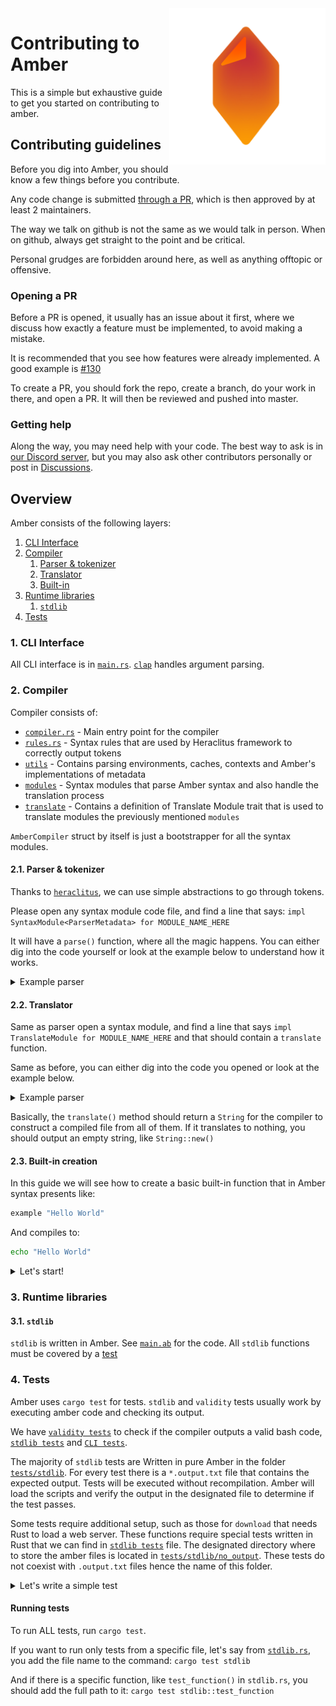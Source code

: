 <img src="assets/amber.png" alt="amber logo" width="250" align="right" />

# Contributing to Amber
This is a simple but exhaustive guide to get you started on contributing to amber.

## Contributing guidelines
Before you dig into Amber, you should know a few things before you contribute.

Any code change is submitted [through a PR](https://github.com/Ph0enixKM/Amber/pulls), which is then approved by at least 2 maintainers.

The way we talk on github is not the same as we would talk in person. When on github, always get straight to the point and be critical.

Personal grudges are forbidden around here, as well as anything offtopic or offensive.

### Opening a PR

Before a PR is opened, it usually has an issue about it first, where we discuss how exactly a feature must be implemented, to avoid making a mistake.

It is recommended that you see how features were already implemented. A good example is [#130](https://github.com/Ph0enixKM/Amber/issues/130)

To create a PR, you should fork the repo, create a branch, do your work in there, and open a PR. It will then be reviewed and pushed into master.

### Getting help
Along the way, you may need help with your code. The best way to ask is in [our Discord server](https://discord.com/invite/cjHjxbsDvZ), but you may also ask other contributors personally or post in [Discussions](https://github.com/Ph0enixKM/Amber/discussions).

## Overview
Amber consists of the following layers:

1. [CLI Interface](#1-cli-interface)
2. [Compiler](#2-compiler)
   1. [Parser & tokenizer](#21-parser--tokenizer)
   2. [Translator](#22-translator)
   2. [Built-in](#23-built-in-creation)
3. [Runtime libraries](#3-runtime-libraries)
   1. [`stdlib`](#31-stdlib)
4. [Tests](#4-tests)

### 1. CLI Interface
All CLI interface is in [`main.rs`](src/main.rs). [`clap`](https://crates.io/crates/clap) handles argument parsing.

### 2. Compiler
Compiler consists of:
- [`compiler.rs`](src/compiler.rs) - Main entry point for the compiler
- [`rules.rs`](src/rules.rs) - Syntax rules that are used by Heraclitus framework to correctly output tokens
- [`utils`](src/utils.rs) - Contains parsing environments, caches, contexts and Amber's implementations of metadata
- [`modules`](src/modules) - Syntax modules that parse Amber syntax and also handle the translation process
- [`translate`](src/translate) - Contains a definition of Translate Module trait that is used to translate modules the previously mentioned `modules`

`AmberCompiler` struct by itself is just a bootstrapper for all the syntax modules.

#### 2.1. Parser & tokenizer
Thanks to [`heraclitus`](https://github.com/Ph0enixKM/Heraclitus), we can use simple abstractions to go through tokens.

Please open any syntax module code file, and find a line that says: `impl SyntaxModule<ParserMetadata> for MODULE_NAME_HERE`

It will have a `parse()` function, where all the magic happens. You can either dig into the code yourself or look at the example below to understand how it works.

<details>
<summary>Example parser</summary>

**Important: this is pseudo code. Its purpose is to demonstrate how it should look like.**

```rs
// This code parses the following: `1 + 2`
fn parse(meta: &mut ParserMetadata) -> SyntaxResult {
    let digit_1 = meta.get_current_token();     // gets the text (as an Option)
    token(meta, "+")?;                          // matches that there is a "+" and skips it
    let digit_2 = meta.get_current_token();

    self.digit_1 = digit_1.unwrap();
    self.digit_2 = digit_2.unwrap();

    Ok(())
}
```
</details>

#### 2.2. Translator
Same as parser open a syntax module, and find a line that says `impl TranslateModule for MODULE_NAME_HERE` and that should contain a `translate` function.

Same as before, you can either dig into the code you opened or look at the example below.

<details>
<summary>Example parser</summary>

**Important: this is pseudo code. Its purpose is to demonstrate how it should look like.**

```rs
// This will translate `1 + 2` into `(( 1 + 2 ))`
fn translate() -> String {

    // self.digit_1 and self.digit_2 is set earlier by the parser
    format!("(( {} + {} ))", self.digit_1, self.digit_2)
}
```
</details>

Basically, the `translate()` method should return a `String` for the compiler to construct a compiled file from all of them. If it translates to nothing, you should output an empty string, like `String::new()`

#### 2.3. Built-in creation

In this guide we will see how to create a basic built-in function that in Amber syntax presents like:
```sh
example "Hello World"
```
And compiles to:
```sh
echo "Hello World"
```

<details>
<summary>Let's start!</summary>

Create a `src/modules/builtin/builtin.rs` file with the following content:


```rs
// This is the prelude that imports all necessary stuff of Heraclitus framework for parsing the syntax
use heraclitus_compiler::prelude::*;
// Expression module that can parse expressions
use crate::modules::expression::expr::Expr;
// Translate module is not included in Heraclitus prelude as it's leaving the backend up to developer
use crate::translate::module::TranslateModule;
// Metadata is the object that is carried when iterating over syntax tree.
// - `ParserMetadata` - it carries the necessary information about the current parsing context such as variables and functions that were declared up to this point, warning messages aggregated up to this point, information whether this syntax is declared in a loop, function, main block, unsafe scope etc.
// `TranslateMetadata` - it carries the necessary information for translation such as wether we are in a silent scope, in an eval context or what indentation should be used.
use crate::utils::{ParserMetadata, TranslateMetadata};
// Documentation module tells compiler what markdown content should it generate for this syntax module. This is irrelevent to our simple module so we will just return empty string.
use crate::docs::module::DocumentationModule;

// This is a declaration of your built-in. Set the name accordingly.
#[derive(Debug, Clone)]
pub struct Example {
    // This particular built-in contains a single expression
    value: Expr
}

// This is an implementation of a trait that creates a parser for this module
impl SyntaxModule<ParserMetadata> for Echo {
    // Here you can define the name of this built-in that will displayed when debugging the parser
    syntax_name!("Example");

    // This function should always contain the default state of this syntax module
    fn new() -> Self {
        Echo {
            value: Expr::new()
        }
    }

    // This is a function that will parse this syntax module "Built-in". It returns SyntaxResult which is a `Result<(), Failure>` where the `Failure` is an Heraclitus primitive that returns an error. It can be either:
    - `Quiet` - which means that this is not the right syntax module to parse
    - `Loud` - which means that this is the correct syntax module but there is some critical error in the code that halts the entire compilation process
    fn parse(&mut self, meta: &mut ParserMetadata) -> SyntaxResult {
        // `token` parses a token `builtin` which is basically a command name for our built-in.
        // If we add `?` in the end of the heraclitus provided function - this function will return a quiet error.
        // Set the name accordingly.
        token(meta, "example")?;
        // `syntax` parses the `Expr` expression syntax module
        syntax(meta, &mut self.value)?;
        // This terminates parsing process with success exit code
        Ok(())
    }
}

// Here we implement the translator for the syntax module. Here we return valid Bash or sh code. Set the name accordingly.
impl TranslateModule for Example {
    // Here we define the valid translate function. The String returns the current line.
    fn translate(&self, meta: &mut TranslateMetadata) -> String {
        // Here we run the translate function on the syntax module `Expr`
        let value = self.value.translate(meta);
        // Here we return the Bash code
        format!("echo {}", value)
    }
}

// Here we implement what should documentation generation render (in markdown format) when encounters this syntax module. Since this is just a simple built-in that does not need to be documented, we simply return an empty String.
impl DocumentationModule for Expr {
    fn document(&self, _meta: &ParserMetadata) -> String {
        String::new()
    }
}
```

Now let's import it in the main module for built-ins `src/modules/builtin/mod.rs`

```rs
pub mod echo;
pub mod nameof;
// ...
pub mod builtin;
```

Now we have to integrate this syntax module with either statement `Stmt` or expression `Expr`. Since this is a statement module, we'll add it to the list of statement syntax modules. Let's modify `src/modules/statement/stmt.rs`:

```rs
// Let's import it first
use crate::modules::builtin::builtin::Example;

// Let's add it to the statement type enum
pub enum StatementType {
    // ...
    Example(Example)
}

// Now, let's add it to the list of statement syntax modules, arranged in the order of parsing precedence:
impl Statement {
    handle_types!(StatementType, [
        // ...
        Example,
        // ...
    }

    // ...
}
```
</details>

### 3. Runtime libraries
#### 3.1. `stdlib`

`stdlib` is written in Amber. See [`main.ab`](src/std/main) for the code. All `stdlib` functions must be covered by a [test](#4-tests)

### 4. Tests
Amber uses `cargo test` for tests. `stdlib` and `validity` tests usually work by executing amber code and checking its output.

We have [`validity tests`](src/tests/validity.rs) to check if the compiler outputs a valid bash code, [`stdlib tests`](src/tests/stdlib.rs) and [`CLI tests`](src/tests/cli.rs).

The majority of `stdlib` tests are Written in pure Amber in the folder [`tests/stdlib`](src/tests/stdlib). For every test there is a `*.output.txt` file that contains the expected output.
Tests will be executed without recompilation. Amber will load the scripts and verify the output in the designated file to determine if the test passes.

Some tests require additional setup, such as those for `download` that needs Rust to load a web server. These functions require special tests written in Rust that we can find in [`stdlib tests`](src/tests/stdlib.rs) file. The designated directory where to store the amber files is located in [`tests/stdlib/no_output`](src/tests/stdlib/no_output). These tests do not coexist with `.output.txt` files hence the name of this folder.

<details>
<summary>Let's write a simple test</summary>

```rs
#[test]
fn prints_hi() {
    let code = "
        echo \"hi!\"
    ";
    test_amber!(code, "hi!");
}
```
</details>

#### Running tests
To run ALL tests, run `cargo test`.

If you want to run only tests from a specific file, let's say from [`stdlib.rs`](src/tests/stdlib.rs), you add the file name to the command: `cargo test stdlib`

And if there is a specific function, like `test_function()` in `stdlib.rs`, you should add the full path to it: `cargo test stdlib::test_function`
